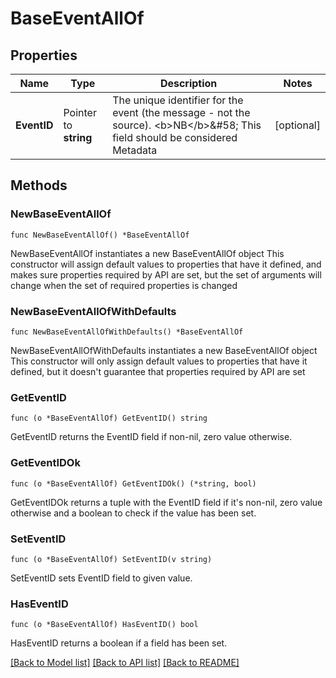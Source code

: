 # BaseEventAllOf

## Properties

Name | Type | Description | Notes
------------ | ------------- | ------------- | -------------
**EventID** | Pointer to **string** | The unique identifier for the event (the message - not the source). &lt;b&gt;NB&lt;/b&gt;&amp;#58; This field should be considered Metadata | [optional] 

## Methods

### NewBaseEventAllOf

`func NewBaseEventAllOf() *BaseEventAllOf`

NewBaseEventAllOf instantiates a new BaseEventAllOf object
This constructor will assign default values to properties that have it defined,
and makes sure properties required by API are set, but the set of arguments
will change when the set of required properties is changed

### NewBaseEventAllOfWithDefaults

`func NewBaseEventAllOfWithDefaults() *BaseEventAllOf`

NewBaseEventAllOfWithDefaults instantiates a new BaseEventAllOf object
This constructor will only assign default values to properties that have it defined,
but it doesn't guarantee that properties required by API are set

### GetEventID

`func (o *BaseEventAllOf) GetEventID() string`

GetEventID returns the EventID field if non-nil, zero value otherwise.

### GetEventIDOk

`func (o *BaseEventAllOf) GetEventIDOk() (*string, bool)`

GetEventIDOk returns a tuple with the EventID field if it's non-nil, zero value otherwise
and a boolean to check if the value has been set.

### SetEventID

`func (o *BaseEventAllOf) SetEventID(v string)`

SetEventID sets EventID field to given value.

### HasEventID

`func (o *BaseEventAllOf) HasEventID() bool`

HasEventID returns a boolean if a field has been set.


[[Back to Model list]](../README.md#documentation-for-models) [[Back to API list]](../README.md#documentation-for-api-endpoints) [[Back to README]](../README.md)


